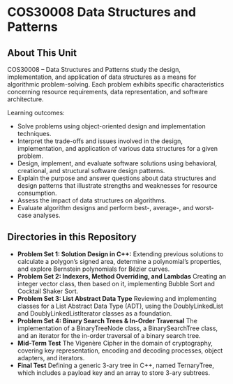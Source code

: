 # COS30008 Data Structures and Patterns

## About This Unit
COS30008 – Data Structures and Patterns study the design, implementation, and application of data structures as a means for algorithmic problem-solving. Each problem exhibits specific characteristics concerning resource requirements, data representation, and software architecture. 

Learning outcomes:
- Solve problems using object-oriented design and implementation techniques.
- Interpret the trade-offs and issues involved in the design, implementation, and application of various data structures for a given problem.
- Design, implement, and evaluate software solutions using behavioral, creational, and structural software design patterns.
- Explain the purpose and answer questions about data structures and design patterns that illustrate strengths and weaknesses for resource consumption.
- Assess the impact of data structures on algorithms.
- Evaluate algorithm designs and perform best-, average-, and worst-case analyses.

## Directories in this Repository
- **Problem Set 1: Solution Design in C++:**
Extending previous solutions to calculate a polygon’s signed area, determine a polynomial’s properties, and explore Bernstein polynomials for Bézier curves.
- **Problem Set 2: Indexers, Method Overriding, and Lambdas**
Creating an integer vector class, then based on it, implementing Bubble Sort and Cocktail Shaker Sort.
- **Problem Set 3: List Abstract Data Type**
Reviewing and implementing classes for a List Abstract Data Type (ADT), using the DoublyLinkedList and DoublyLinkedListIterator classes as a foundation. 
- **Problem Set 4: Binary Search Trees & In-Order Traversal**
The implementation of a BinaryTreeNode class, a BinarySearchTree class, and an iterator for the in-order traversal of a binary search tree.
- **Mid-Term Test**
The Vigenère Cipher in the domain of cryptography, covering key representation, encoding and decoding processes, object adapters, and iterators. 
- **Final Test**
Defining a generic 3-ary tree in C++, named TernaryTree, which includes a payload key and an array to store 3-ary subtrees.
